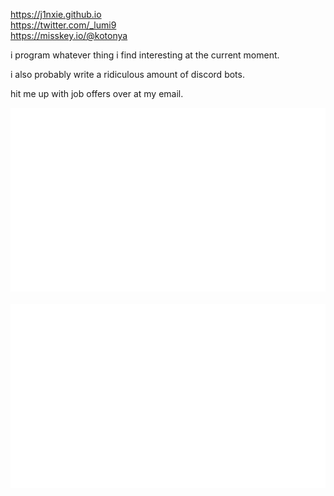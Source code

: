 https://j1nxie.github.io  
https://twitter.com/_lumi9  
https://misskey.io/@kotonya

i program whatever thing i find interesting at the current moment.

i also probably write a ridiculous amount of discord bots.

hit me up with job offers over at my email.

![](https://raw.githubusercontent.com/j1nxie/github-stats/master/generated/overview.svg)
![]()
![](https://raw.githubusercontent.com/j1nxie/github-stats/master/generated/languages.svg)
![]()

<!--- j1nxie/j1nxie is a ✨ special ✨ repository because its `README.md`
(this file) appears on your GitHub profile. You can click the Preview link to
take a look at your changes. --->
